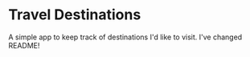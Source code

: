 # Travel Destinations

A simple app to keep track of destinations I'd like to visit.
I've changed README!
